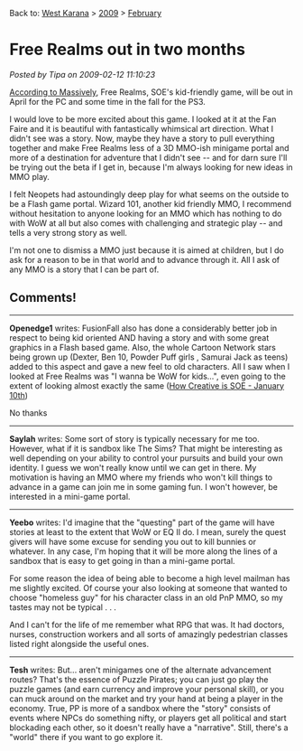 Back to: [West Karana](/posts/westkarana.md) > [2009](/posts/2009/westkarana.md) > [February](./westkarana.md)
# Free Realms out in two months

*Posted by Tipa on 2009-02-12 11:10:23*

[According to Massively](http://www.massively.com/2009/02/12/free-realms-confirmed-for-april-launch/), Free Realms, SOE's kid-friendly game, will be out in April for the PC and some time in the fall for the PS3.

I would love to be more excited about this game. I looked at it at the Fan Faire and it is beautiful with fantastically whimsical art direction. What I didn't see was a story. Now, maybe they have a story to pull everything together and make Free Realms less of a 3D MMO-ish minigame portal and more of a destination for adventure that I didn't see -- and for darn sure I'll be trying out the beta if I get in, because I'm always looking for new ideas in MMO play.

I felt Neopets had astoundingly deep play for what seems on the outside to be a Flash game portal. Wizard 101, another kid friendly MMO, I recommend without hesitation to anyone looking for an MMO which has nothing to do with WoW at all but also comes with challenging and strategic play -- and tells a very strong story as well.

I'm not one to dismiss a MMO just because it is aimed at children, but I do ask for a reason to be in that world and to advance through it. All I ask of any MMO is a story that I can be part of.

## Comments!

---

**Openedge1** writes: FusionFall also has done a considerably better job in respect to being kid oriented AND having a story and with some great graphics in a Flash based game.
Also, the whole Cartoon Network stars being grown up (Dexter, Ben 10, Powder Puff girls , Samurai Jack as teens) added to this aspect and gave a new feel to old characters.
All I saw when I looked at Free Realms was "I wanna be WoW for kids...", even going to the extent of looking almost exactly the same ([How Creative is SOE - January 10th](http://simple-n-complex.blogspot.com/2009/01/how-creative-is-soe.html))

No thanks

---

**Saylah** writes: Some sort of story is typically necessary for me too. However, what if it is sandbox like The Sims? That might be interesting as well depending on your ability to control your pursuits and build your own identity. I guess we won't really know until we can get in there. My motivation is having an MMO where my friends who won't kill things to advance in a game can join me in some gaming fun. I won't however, be interested in a mini-game portal.

---

**Yeebo** writes: I'd imagine that the "questing" part of the game will have stories at least to the extent that WoW or EQ II do. I mean, surely the quest givers will have some excuse for sending you out to kill bunnies or whatever. In any case, I'm hoping that it will be more along the lines of a sandbox that is easy to get going in than a mini-game portal. 

For some reason the idea of being able to become a high level mailman has me slightly excited. Of course your also looking at someone that wanted to choose "homeless guy" for his character class in an old PnP MMO, so my tastes may not be typical . . . 

And I can't for the life of me remember what RPG that was. It had doctors, nurses, construction workers and all sorts of amazingly pedestrian classes listed right alongside the useful ones.

---

**Tesh** writes: But... aren't minigames one of the alternate advancement routes? That's the essence of Puzzle Pirates; you can just go play the puzzle games (and earn currency and improve your personal skill), or you can muck around on the market and try your hand at being a player in the economy. True, PP is more of a sandbox where the "story" consists of events where NPCs do something nifty, or players get all political and start blockading each other, so it doesn't really have a "narrative". Still, there's a "world" there if you want to go explore it.

